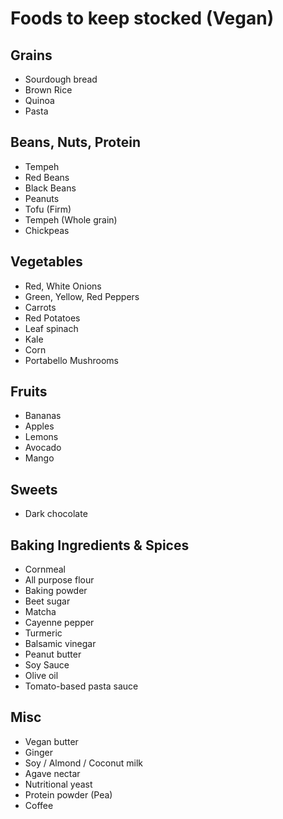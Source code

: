 # Foods to keep stocked (Vegan)

## Grains
- Sourdough bread
- Brown Rice
- Quinoa
- Pasta

## Beans, Nuts, Protein
- Tempeh
- Red Beans
- Black Beans
- Peanuts
- Tofu (Firm)
- Tempeh (Whole grain)
- Chickpeas

## Vegetables
- Red, White Onions
- Green, Yellow, Red Peppers
- Carrots
- Red Potatoes
- Leaf spinach
- Kale
- Corn
- Portabello Mushrooms

## Fruits
- Bananas
- Apples
- Lemons
- Avocado
- Mango


## Sweets
- Dark chocolate

## Baking Ingredients & Spices
- Cornmeal
- All purpose flour
- Baking powder
- Beet sugar
- Matcha
- Cayenne pepper
- Turmeric
- Balsamic vinegar
- Peanut butter
- Soy Sauce
- Olive oil
- Tomato-based pasta sauce


## Misc
- Vegan butter
- Ginger
- Soy / Almond / Coconut milk
- Agave nectar
- Nutritional yeast
- Protein powder (Pea)
- Coffee
